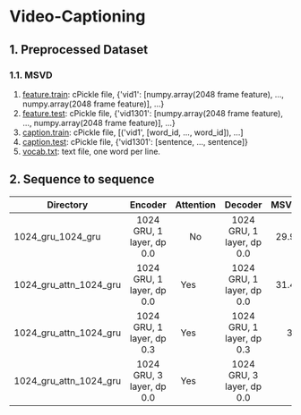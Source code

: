 # Video-Captioning
## 1. Preprocessed Dataset
### 1.1. MSVD
1. [feature.train](https://drive.google.com/uc?export=download&id=0B7NctsDC2gmLOF8xYTZPcFoySHc): cPickle file, {'vid1': [numpy.array(2048 frame feature), ..., numpy.array(2048 frame feature)], ...}
2. [feature.test](https://drive.google.com/uc?export=download&id=0B7NctsDC2gmLMWxBYWhXVUNZSFE): cPickle file, {'vid1301': [numpy.array(2048 frame feature), ..., numpy.array(2048 frame feature)], ...}
3. [caption.train](https://drive.google.com/uc?export=download&id=0B7NctsDC2gmLWjVwMG51UElKQWs): cPickle file, [('vid1', [word_id, ..., word_id]), ...]
4. [caption.test](https://drive.google.com/uc?export=download&id=0B7NctsDC2gmLTU9WaTNwM2VvRVk): cPickle file, {'vid1301': [sentence, ..., sentence]}
5. [vocab.txt](https://drive.google.com/uc?export=download&id=0B7NctsDC2gmLWE1MVmpKTm5yVEk): text file, one word per line.

## 2. Sequence to sequence
| Directory              | Encoder                   | Attention | Decoder                   | MSVD(METEOR)  |
| ---------------------- |:-------------------------:|:---------:|:-------------------------:|:-------------:| 
| 1024_gru_1024_gru      | 1024 GRU, 1 layer, dp 0.0 | No        | 1024 GRU, 1 layer, dp 0.0 |29.9, b3s 31.2 |
| 1024_gru_attn_1024_gru | 1024 GRU, 1 layer, dp 0.0 | Yes       | 1024 GRU, 1 layer, dp 0.0 |31.4, b3s 32.2 |
| 1024_gru_attn_1024_gru | 1024 GRU, 1 layer, dp 0.3 | Yes       | 1024 GRU, 1 layer, dp 0.3 |31.8, b3s  |
| 1024_gru_attn_1024_gru | 1024 GRU, 3 layer, dp 0.0 | Yes       | 1024 GRU, 3 layer, dp 0.0 |  |

